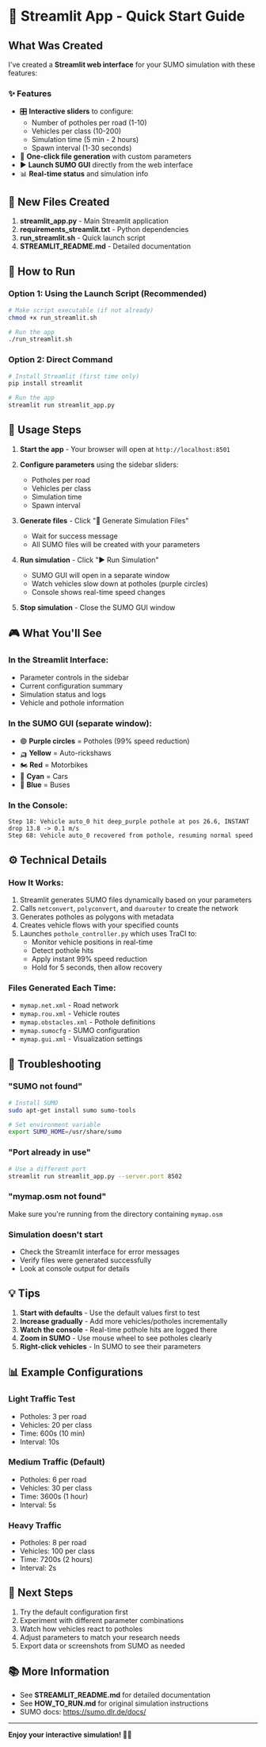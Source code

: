 # 🚀 Streamlit App - Quick Start Guide

## What Was Created

I've created a **Streamlit web interface** for your SUMO simulation with these features:

### ✨ Features
- 🎛️ **Interactive sliders** to configure:
  - Number of potholes per road (1-10)
  - Vehicles per class (10-200)
  - Simulation time (5 min - 2 hours)
  - Spawn interval (1-30 seconds)
- 🔧 **One-click file generation** with custom parameters
- ▶️ **Launch SUMO GUI** directly from the web interface
- 📊 **Real-time status** and simulation info

## 📁 New Files Created

1. **streamlit_app.py** - Main Streamlit application
2. **requirements_streamlit.txt** - Python dependencies
3. **run_streamlit.sh** - Quick launch script
4. **STREAMLIT_README.md** - Detailed documentation

## 🚀 How to Run

### Option 1: Using the Launch Script (Recommended)

```bash
# Make script executable (if not already)
chmod +x run_streamlit.sh

# Run the app
./run_streamlit.sh
```

### Option 2: Direct Command

```bash
# Install Streamlit (first time only)
pip install streamlit

# Run the app
streamlit run streamlit_app.py
```

## 📖 Usage Steps

1. **Start the app** - Your browser will open at `http://localhost:8501`

2. **Configure parameters** using the sidebar sliders:
   - Potholes per road
   - Vehicles per class
   - Simulation time
   - Spawn interval

3. **Generate files** - Click "🔧 Generate Simulation Files"
   - Wait for success message
   - All SUMO files will be created with your parameters

4. **Run simulation** - Click "▶️ Run Simulation"
   - SUMO GUI will open in a separate window
   - Watch vehicles slow down at potholes (purple circles)
   - Console shows real-time speed changes

5. **Stop simulation** - Close the SUMO GUI window

## 🎮 What You'll See

### In the Streamlit Interface:
- Parameter controls in the sidebar
- Current configuration summary
- Simulation status and logs
- Vehicle and pothole information

### In the SUMO GUI (separate window):
- 🟣 **Purple circles** = Potholes (99% speed reduction)
- 🛺 **Yellow** = Auto-rickshaws
- 🏍️ **Red** = Motorbikes
- 🚗 **Cyan** = Cars
- 🚌 **Blue** = Buses

### In the Console:
```
Step 18: Vehicle auto_0 hit deep_purple pothole at pos 26.6, INSTANT drop 13.8 -> 0.1 m/s
Step 68: Vehicle auto_0 recovered from pothole, resuming normal speed
```

## ⚙️ Technical Details

### How It Works:
1. Streamlit generates SUMO files dynamically based on your parameters
2. Calls `netconvert`, `polyconvert`, and `duarouter` to create the network
3. Generates potholes as polygons with metadata
4. Creates vehicle flows with your specified counts
5. Launches `pothole_controller.py` which uses TraCI to:
   - Monitor vehicle positions in real-time
   - Detect pothole hits
   - Apply instant 99% speed reduction
   - Hold for 5 seconds, then allow recovery

### Files Generated Each Time:
- `mymap.net.xml` - Road network
- `mymap.rou.xml` - Vehicle routes
- `mymap.obstacles.xml` - Pothole definitions
- `mymap.sumocfg` - SUMO configuration
- `mymap.gui.xml` - Visualization settings

## 🔧 Troubleshooting

### "SUMO not found"
```bash
# Install SUMO
sudo apt-get install sumo sumo-tools

# Set environment variable
export SUMO_HOME=/usr/share/sumo
```

### "Port already in use"
```bash
# Use a different port
streamlit run streamlit_app.py --server.port 8502
```

### "mymap.osm not found"
Make sure you're running from the directory containing `mymap.osm`

### Simulation doesn't start
- Check the Streamlit interface for error messages
- Verify files were generated successfully
- Look at console output for details

## 💡 Tips

1. **Start with defaults** - Use the default values first to test
2. **Increase gradually** - Add more vehicles/potholes incrementally
3. **Watch the console** - Real-time pothole hits are logged there
4. **Zoom in SUMO** - Use mouse wheel to see potholes clearly
5. **Right-click vehicles** - In SUMO to see their parameters

## 📊 Example Configurations

### Light Traffic Test
- Potholes: 3 per road
- Vehicles: 20 per class
- Time: 600s (10 min)
- Interval: 10s

### Medium Traffic (Default)
- Potholes: 6 per road
- Vehicles: 30 per class
- Time: 3600s (1 hour)
- Interval: 5s

### Heavy Traffic
- Potholes: 8 per road
- Vehicles: 100 per class
- Time: 7200s (2 hours)
- Interval: 2s

## 🎯 Next Steps

1. Try the default configuration first
2. Experiment with different parameter combinations
3. Watch how vehicles react to potholes
4. Adjust parameters to match your research needs
5. Export data or screenshots from SUMO as needed

## 📚 More Information

- See **STREAMLIT_README.md** for detailed documentation
- See **HOW_TO_RUN.md** for original simulation instructions
- SUMO docs: https://sumo.dlr.de/docs/

---

**Enjoy your interactive simulation! 🚗💨**
